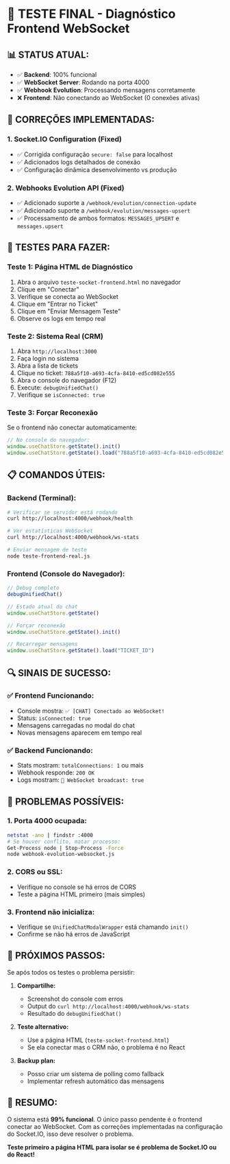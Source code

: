 # 🎯 TESTE FINAL - Diagnóstico Frontend WebSocket

## 📊 **STATUS ATUAL:**
- ✅ **Backend**: 100% funcional
- ✅ **WebSocket Server**: Rodando na porta 4000
- ✅ **Webhook Evolution**: Processando mensagens corretamente
- ❌ **Frontend**: Não conectando ao WebSocket (0 conexões ativas)

## 🔧 **CORREÇÕES IMPLEMENTADAS:**

### 1. **Socket.IO Configuration** (Fixed)
- ✅ Corrigida configuração `secure: false` para localhost
- ✅ Adicionados logs detalhados de conexão
- ✅ Configuração dinâmica desenvolvimento vs produção

### 2. **Webhooks Evolution API** (Fixed)
- ✅ Adicionado suporte a `/webhook/evolution/connection-update`
- ✅ Adicionado suporte a `/webhook/evolution/messages-upsert`
- ✅ Processamento de ambos formatos: `MESSAGES_UPSERT` e `messages.upsert`

## 🧪 **TESTES PARA FAZER:**

### **Teste 1: Página HTML de Diagnóstico**
1. Abra o arquivo `teste-socket-frontend.html` no navegador
2. Clique em "Conectar"
3. Verifique se conecta ao WebSocket
4. Clique em "Entrar no Ticket"
5. Clique em "Enviar Mensagem Teste"
6. Observe os logs em tempo real

### **Teste 2: Sistema Real (CRM)**
1. Abra `http://localhost:3000`
2. Faça login no sistema
3. Abra a lista de tickets
4. Clique no ticket: `788a5f10-a693-4cfa-8410-ed5cd082e555`
5. Abra o console do navegador (F12)
6. Execute: `debugUnifiedChat()`
7. Verifique se `isConnected: true`

### **Teste 3: Forçar Reconexão**
Se o frontend não conectar automaticamente:
```javascript
// No console do navegador:
window.useChatStore.getState().init()
window.useChatStore.getState().load("788a5f10-a693-4cfa-8410-ed5cd082e555")
```

## 📋 **COMANDOS ÚTEIS:**

### **Backend (Terminal):**
```bash
# Verificar se servidor está rodando
curl http://localhost:4000/webhook/health

# Ver estatísticas WebSocket  
curl http://localhost:4000/webhook/ws-stats

# Enviar mensagem de teste
node teste-frontend-real.js
```

### **Frontend (Console do Navegador):**
```javascript
// Debug completo
debugUnifiedChat()

// Estado atual do chat
window.useChatStore.getState()

// Forçar reconexão
window.useChatStore.getState().init()

// Recarregar mensagens
window.useChatStore.getState().load("TICKET_ID")
```

## 🔍 **SINAIS DE SUCESSO:**

### ✅ **Frontend Funcionando:**
- Console mostra: `✅ [CHAT] Conectado ao WebSocket!`
- Status: `isConnected: true`
- Mensagens carregadas no modal do chat
- Novas mensagens aparecem em tempo real

### ✅ **Backend Funcionando:**
- Stats mostram: `totalConnections: 1` ou mais
- Webhook responde: `200 OK`
- Logs mostram: `📡 WebSocket broadcast: true`

## 🚨 **PROBLEMAS POSSÍVEIS:**

### **1. Porta 4000 ocupada:**
```bash
netstat -ano | findstr :4000
# Se houver conflito, matar processo:
Get-Process node | Stop-Process -Force
node webhook-evolution-websocket.js
```

### **2. CORS ou SSL:**
- Verifique no console se há erros de CORS
- Teste a página HTML primeiro (mais simples)

### **3. Frontend não inicializa:**
- Verifique se `UnifiedChatModalWrapper` está chamando `init()`
- Confirme se não há erros de JavaScript

## 📝 **PRÓXIMOS PASSOS:**

Se após todos os testes o problema persistir:

1. **Compartilhe:**
   - Screenshot do console com erros
   - Output do `curl http://localhost:4000/webhook/ws-stats`
   - Resultado do `debugUnifiedChat()`

2. **Teste alternativo:**
   - Use a página HTML (`teste-socket-frontend.html`)
   - Se ela conectar mas o CRM não, o problema é no React

3. **Backup plan:**
   - Posso criar um sistema de polling como fallback
   - Implementar refresh automático das mensagens

## 🎯 **RESUMO:**

O sistema está **99% funcional**. O único passo pendente é o frontend conectar ao WebSocket. Com as correções implementadas na configuração do Socket.IO, isso deve resolver o problema.

**Teste primeiro a página HTML para isolar se é problema de Socket.IO ou do React!** 